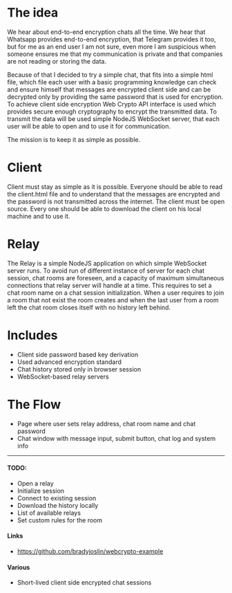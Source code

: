 # The idea
We hear about end-to-end encryption chats all the time. We hear
that Whatsapp provides end-to-end encryption, that Telegram provides
it too, but for me as an end user I am not sure, even more I am 
suspicious when someone ensures me that my communication is private
and that companies are not reading or storing the data.

Because of that I decided to try a simple chat, that fits into a
simple html file, which file each user with a basic programming 
knowledge can check and ensure himself that messages are encrypted
client side and can be decrypted only by providing the same password
that is used for encryption. To achieve client side encryption 
Web Crypto API interface is used which provides secure enough cryptography 
to encrypt the transmitted data. To transmit the data will be used
simple NodeJS WebSocket server, that each user will be able to open
and to use it for communication.

The mission is to keep it as simple as possible.

# Client
Client must stay as simple as it is possible. Everyone should be able to
read the client.html file and to understand that the messages are encrypted
and the password is not transmitted across the internet. The client must be
open source. Every one should be able to download the client on his local
machine and to use it.

# Relay
The Relay is a simple NodeJS application on which simple WebSocket server
runs. To avoid run of different instance of server for each chat session,
chat rooms are foreseen, and a capacity of maximum simultaneous connections
that relay server will handle at a time. This requires to set a chat room
name on a chat session initialization. When a user requires to join a room
that not exist the room creates and when the last user from a room left
the chat room closes itself with no history left behind.

# Includes
- Client side password based key derivation
- Used advanced encryption standard
- Chat history stored only in browser session
- WebSocket-based relay servers

# The Flow
- Page where user sets relay address, chat room name and chat password
- Chat window with message input, submit button, chat log and system info

---

#### TODO:
- Open a relay
- Initialize session
- Connect to existing session
- Download the history locally
- List of available relays
- Set custom rules for the room

#### Links
- https://github.com/bradyjoslin/webcrypto-example

#### Various
- Short-lived client side encrypted chat sessions